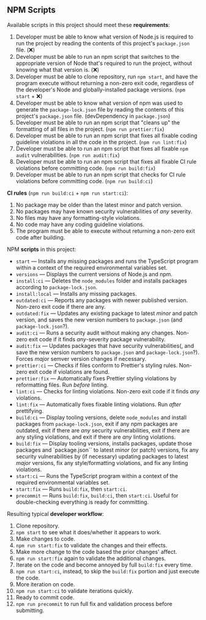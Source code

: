 ## NPM Scripts

Available scripts in this project should meet these **requirements**:

1. Developer must be able to know what version of Node.js is required to run the project by reading the contents of this project's `package.json` file. (❌)
2. Developer must be able to run an npm script that switches to the appropriate version of Node that's required to run the project, without knowing what that version is. (❌)
3. Developer must be able to clone repository, run `npm start`, and have the program execute without returning a non-zero exit code, regardless of the developer's Node and globally-installed package versions.
   (`npm start` + ❌)
4. Developer must be able to know what version of npm was used to generate the `package-lock.json` file by reading the contents of this project's `package.json` file.
   (devDependency in `package.json`)
5. Developer must be able to run an npm script that "cleans up" the formatting of all files in the project.
   (`npm run prettier:fix`)
6. Developer must be able to run an npm script that fixes all fixable coding guideline violations in all the code in the project.
   (`npm run lint:fix`)
7. Developer must be able to run an npm script that fixes all fixable `npm audit` vulnerabilities.
   (`npm run audit:fix`)
8. Developer must be able to run an npm script that fixes all fixable CI rule violations before committing code.
   (`npm run build:fix`)
9. Developer must be able to run an npm script that checks for CI rule violations before committing code.
   (`npm run build:ci`)

**CI rules** (`npm run build:ci` + `npm run start:ci`):

1. No package may be older than the latest minor and patch version.
2. No packages may have known security vulnerabilities of _any_ severity.
3. No files may have any formatting-style violations.
4. No code may have any coding guideline violations.
5. The program must be able to execute without returning a non-zero exit code after building.

NPM **scripts** in this project:

-   `start` — Installs any missing packages and runs the TypeScript program within a context of the required environmental variables set.
-   `versions` — Displays the current versions of Node.js and npm.
-   `install:ci` — Deletes the `node_modules` folder and installs packages according to `package-lock.json`.
-   `install:local` — Installs any missing packages.
-   `outdated:ci` — Reports any packages with newer published version. Non-zero exit code if there are any.
-   `outdated:fix` — Updates any existing package to latest _minor_ and patch version, and saves the new version numbers to `package.json` (and `package-lock.json`?).
-   `audit:ci` — Runs a security audit without making any changes. Non-zero exit code if it finds _any_-severity package vulnerability.
-   `audit:fix` — Updates packages that have security vulnerabilities(, and save the new version numbers to `package.json` and `package-lock.json`?). Forces _major_ semver version changes if necessary.
-   `prettier:ci` — Checks if files conform to Prettier's styling rules. Non-zero exit code if violations are found.
-   `prettier:fix` — Automatically fixes Prettier styling violations by reformatting files. Run _before_ linting.
-   `lint:ci` — Checks for linting violations. Non-zero exit code if it finds _any_ violations.
-   `lint:fix` — Automatically fixes fixable linting violations. Run _after_ prettifying.
-   `build:ci` — Display tooling versions, delete `node_modules` and install packages from `package-lock.json`, exit if any npm packages are outdated, exit if there are _any_ security vulnerabilities, exit if there are any styling violations, and exit if there are _any_ linting violations.
-   `build:fix` — Display tooling versions, installs packages, update those packages and `package.json`` to latest _minor_ (or patch) versions, fix any security vulnerabilities by (if necessary) updating packages to latest _major_ versions, fix any style/formatting violations, and fix any linting violations.
-   `start:ci` — Runs the TypeScript program within a context of the required environmental variables set.
-   `start:fix` — Runs `build:fix`, then `start:ci`.
-   `precommit` — Runs `build:fix`, `build:ci`, then `start:ci`. Useful for double-checking everything is ready for committing.

Resulting typical **developer workflow**:

1. Clone repository.
2. `npm start` to see what it does/whether it appears to work.
3. Make changes to code.
4. `npm run start:fix` to validate the changes and their effects.
5. Make more change to the code based the prior changes' affect.
6. `npm run start:fix` again to validate the additional changes.
7. Iterate on the code and become annoyed by full `build:fix` every time.
8. `npm run start:ci`, instead, to skip the `build:fix` portion and just execute the code.
9. More iteration on code.
10. `npm run start:ci` to validate iterations quickly.
11. Ready to commit code.
12. `npm run precommit` to run full fix and validation process before submitting.
